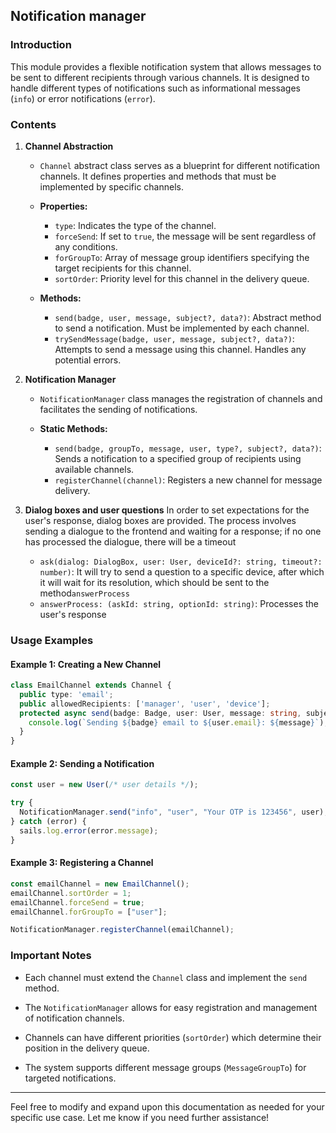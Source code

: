 ## Notification manager

### Introduction

This module provides a flexible notification system that allows messages to be sent to different recipients through various channels. It is designed to handle different types of notifications such as informational messages (`info`) or error notifications (`error`).

### Contents

1. **Channel Abstraction**
   - `Channel` abstract class serves as a blueprint for different notification channels. It defines properties and methods that must be implemented by specific channels.

   - **Properties:**
     - `type`: Indicates the type of the channel.
     - `forceSend`: If set to `true`, the message will be sent regardless of any conditions.
     - `forGroupTo`: Array of message group identifiers specifying the target recipients for this channel.
     - `sortOrder`: Priority level for this channel in the delivery queue.

   - **Methods:**
     - `send(badge, user, message, subject?, data?)`: Abstract method to send a notification. Must be implemented by each channel.
     - `trySendMessage(badge, user, message, subject?, data?)`: Attempts to send a message using this channel. Handles any potential errors.

2. **Notification Manager**
   - `NotificationManager` class manages the registration of channels and facilitates the sending of notifications.

   - **Static Methods:**
     - `send(badge, groupTo, message, user, type?, subject?, data?)`: Sends a notification to a specified group of recipients using available channels.
     - `registerChannel(channel)`: Registers a new channel for message delivery.

3. **Dialog boxes and user questions**
    In order to set expectations for the user's response, dialog boxes are provided. The process involves sending a dialogue to the frontend and waiting for a response; if no one has processed the dialogue, there will be a timeout

     - `ask(dialog: DialogBox, user: User, deviceId?: string, timeout?: number)`: It will try to send a question to a specific device, after which it will wait for its resolution, which should be sent to the method`answerProcess`
     - `answerProcess: (askId: string, optionId: string)`: Processes the user's response 

### Usage Examples

#### Example 1: Creating a New Channel

```typescript
class EmailChannel extends Channel {
  public type: 'email';
  public allowedRecipients: ['manager', 'user', 'device'];
  protected async send(badge: Badge, user: User, message: string, subject?: string, data?: object): Promise<void> {
    console.log(`Sending ${badge} email to ${user.email}: ${message}`);
  }
}
```

#### Example 2: Sending a Notification

```typescript
const user = new User(/* user details */);

try {
  NotificationManager.send("info", "user", "Your OTP is 123456", user);
} catch (error) {
  sails.log.error(error.message);
}
```

#### Example 3: Registering a Channel

```typescript
const emailChannel = new EmailChannel();
emailChannel.sortOrder = 1;
emailChannel.forceSend = true;
emailChannel.forGroupTo = ["user"];

NotificationManager.registerChannel(emailChannel);
```

### Important Notes

- Each channel must extend the `Channel` class and implement the `send` method.

- The `NotificationManager` allows for easy registration and management of notification channels.

- Channels can have different priorities (`sortOrder`) which determine their position in the delivery queue.

- The system supports different message groups (`MessageGroupTo`) for targeted notifications.

---

Feel free to modify and expand upon this documentation as needed for your specific use case. Let me know if you need further assistance!